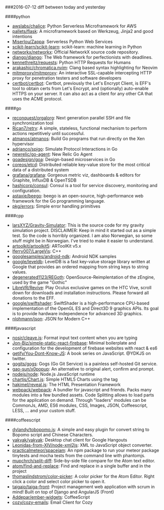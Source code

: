###2016-07-12
diff between today and yesterday

####python
* [awslabs/chalice](https://github.com/awslabs/chalice): Python Serverless Microframework for AWS
* [pallets/flask](https://github.com/pallets/flask): A microframework based on Werkzeug, Jinja2 and good intentions
* [Miserlou/Zappa](https://github.com/Miserlou/Zappa): Serverless Python Web Services
* [scikit-learn/scikit-learn](https://github.com/scikit-learn/scikit-learn): scikit-learn: machine learning in Python
* [networkx/networkx](https://github.com/networkx/networkx): Official NetworkX source code repository.
* [django/django](https://github.com/django/django): The Web framework for perfectionists with deadlines.
* [kennethreitz/requests](https://github.com/kennethreitz/requests): Python HTTP Requests for Humans
* [arakashic/chromatica.nvim](https://github.com/arakashic/chromatica.nvim): Clang based syntax highlighting for Neovim
* [mitmproxy/mitmproxy](https://github.com/mitmproxy/mitmproxy): An interactive SSL-capable intercepting HTTP proxy for penetration testers and software developers
* [certbot/certbot](https://github.com/certbot/certbot): Certbot, previously the Let's Encrypt Client, is EFF's tool to obtain certs from Let's Encrypt, and (optionally) auto-enable HTTPS on your server. It can also act as a client for any other CA that uses the ACME protocol.

####go
* [reconquest/orgalorg](https://github.com/reconquest/orgalorg): Next generation parallel SSH and file synchronization tool
* [Rican7/retry](https://github.com/Rican7/retry): A simple, stateless, functional mechanism to perform actions repetitively until successful.
* [atmanos/atmanos](https://github.com/atmanos/atmanos): Build Go programs that run directly on the Xen hypervisor
* [adrianco/spigo](https://github.com/adrianco/spigo): Simulate Protocol Interactions in Go
* [newrelic/go-agent](https://github.com/newrelic/go-agent): New Relic Go Agent
* [goadesign/goa](https://github.com/goadesign/goa): Design-based microservices in Go
* [coreos/etcd](https://github.com/coreos/etcd): Distributed reliable key-value store for the most critical data of a distributed system
* [grafana/grafana](https://github.com/grafana/grafana): Gorgeous metric viz, dashboards & editors for Graphite, InfluxDB & OpenTSDB
* [hashicorp/consul](https://github.com/hashicorp/consul): Consul is a tool for service discovery, monitoring and configuration.
* [astaxie/beego](https://github.com/astaxie/beego): beego is an open-source, high-performance web framework for the Go programming language.
* [pkg/errors](https://github.com/pkg/errors): Simple error handling primitives

####cpp
* [larsXYZ/Gravity-Simulator](https://github.com/larsXYZ/Gravity-Simulator): This is the source code for my gravity simulation project. DISCLAIMER: Keep in mind it started out as a simple test. So the code is horribly organized. I am also Norwegian, so some stuff might be in Norwegian. I've tried to make it easier to understand.
* [artoolkit/artoolkit5](https://github.com/artoolkit/artoolkit5): ARToolKit v5.x
* [lferry007/LargeVis](https://github.com/lferry007/LargeVis): C++
* [googlesamples/android-ndk](https://github.com/googlesamples/android-ndk): Android NDK samples
* [google/leveldb](https://github.com/google/leveldb): LevelDB is a fast key-value storage library written at Google that provides an ordered mapping from string keys to string values.
* [degenerated1123/REGoth](https://github.com/degenerated1123/REGoth): OpenSource-Reimplentation of the zEngine, used by the game "Gothic"
* [LibreVR/Revive](https://github.com/LibreVR/Revive): Play Oculus exclusive games on the HTC Vive, scroll down for downloads and installation instructions. Please forward all donations to the EFF.
* [google/swiftshader](https://github.com/google/swiftshader): SwiftShader is a high-performance CPU-based implementation of the OpenGL ES and Direct3D 9 graphics APIs. Its goal is to provide hardware independence for advanced 3D graphics.
* [nlohmann/json](https://github.com/nlohmann/json): JSON for Modern C++

####javascript
* [nosir/cleave.js](https://github.com/nosir/cleave.js): Format input text content when you are typing
* [Jon-Biz/simple-static-react-firebase](https://github.com/Jon-Biz/simple-static-react-firebase): Minimal boilerplate and configuration for the development of firebase websites with react & es6
* [getify/You-Dont-Know-JS](https://github.com/getify/You-Dont-Know-JS): A book series on JavaScript. @YDKJS on twitter.
* [gogits/gogs](https://github.com/gogits/gogs): Gogs (Go Git Service) is a painless self-hosted Git service.
* [gao-sun/x0popup](https://github.com/gao-sun/x0popup): An alternative to original alert, confirm and prompt.
* [nodejs/node](https://github.com/nodejs/node): Node.js JavaScript runtime 
* [chartjs/Chart.js](https://github.com/chartjs/Chart.js): Simple HTML5 Charts using the <canvas> tag
* [hakimel/reveal.js](https://github.com/hakimel/reveal.js): The HTML Presentation Framework
* [webpack/webpack](https://github.com/webpack/webpack): A bundler for javascript and friends. Packs many modules into a few bundled assets. Code Splitting allows to load parts for the application on demand. Through "loaders" modules can be CommonJs, AMD, ES6 modules, CSS, Images, JSON, Coffeescript, LESS, ... and your custom stuff.

####coffeescript
* [dylandy/tobopomo.js](https://github.com/dylandy/tobopomo.js): A simple and easy plugin for convert string to Bopomo script and Chinese Characters.
* [yakyak/yakyak](https://github.com/yakyak/yakyak): Desktop chat client for Google Hangouts
* [Leonidas-from-XIV/node-xml2js](https://github.com/Leonidas-from-XIV/node-xml2js): XML to JavaScript object converter.
* [practicalmeteor/spacejam](https://github.com/practicalmeteor/spacejam): An npm package to run your meteor package tinytests and mocha tests from the command line with phantomjs.
* [mupchrch/split-diff](https://github.com/mupchrch/split-diff): Side-by-side file compare for the Atom text editor.
* [atom/find-and-replace](https://github.com/atom/find-and-replace): Find and replace in a single buffer and in the project
* [thomaslindstrom/color-picker](https://github.com/thomaslindstrom/color-picker): A color picker for the Atom Editor. Right click a color and select color picker to open it.
* [taigaio/taiga-front](https://github.com/taigaio/taiga-front): Project management web application with scrum in mind! Built on top of Django and AngularJS (Front)
* [Addepar/ember-widgets](https://github.com/Addepar/ember-widgets): CoffeeScript
* [cozy/cozy-emails](https://github.com/cozy/cozy-emails): Email Client for Cozy
